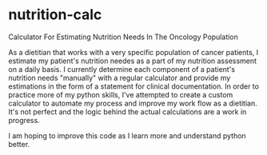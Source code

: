 # nutrition-calc
Calculator For Estimating Nutrition Needs In The Oncology Population

As a dietitian that works with a very specific population of cancer patients, I estimate my patient's nutrition needes as a 
part of my nutrition assessment on a daily basis. I currently determine each component of a patient's nutrition needs "manually" 
with a regular calculator and provide my estimations in the form of a statement for clinical documentation. In order to practice more of 
my python skills, I've attempted to create a custom calculator to automate my process and improve my work flow as a dietitian. 
It's not perfect and the logic behind the actual calculations are a work in progress. 

I am hoping to improve this code as I learn more and understand python better. 

